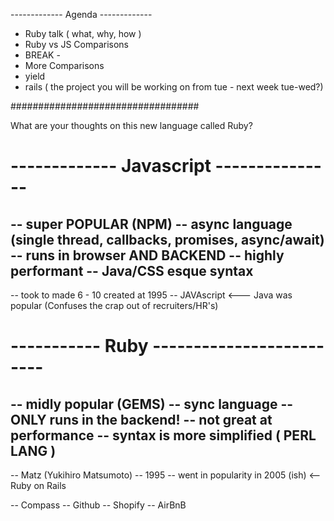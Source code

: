 ------------- Agenda -------------

- Ruby talk ( what, why, how )
- Ruby vs JS Comparisons
- BREAK - 
- More Comparisons
- yield
- rails ( the project you will be working on from tue - next week tue-wed?)

##################################

What are your thoughts on this new language called Ruby?


# ------------- Javascript ---------------

-- super POPULAR (NPM)
-- async language (single thread, callbacks, promises, async/await)
-- runs in browser AND BACKEND 
-- highly performant 
-- Java/CSS esque syntax
-------------------------------------------
-- took to made 6 - 10  created at 1995
-- JAVAscript <--- Java was popular (Confuses the crap out of recruiters/HR's)


#  ----------- Ruby -------------------------
-- midly popular  (GEMS)
-- sync language 
-- ONLY runs in the backend!
-- not great at performance
-- syntax is more simplified ( PERL LANG )
-------------------------------------------
-- Matz (Yukihiro Matsumoto) 
-- 1995
-- went in popularity in 2005 (ish) <-- Ruby on Rails

-- Compass
-- Github
-- Shopify
-- AirBnB


